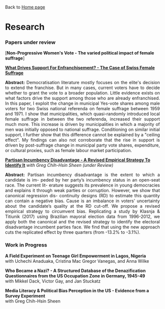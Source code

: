 Back to [Home page](/README.md)

# Research

### Papers under review

[**Non-Progressive Women's Vote - The varied political impact of female suffrage**]

[**What Drives Support For Enfranchisement? - The Case of Swiss Female Suffrage**](https://www.dropbox.com/s/6ko2wa1l0zxquwq/referenda.pdf?dl=0)

<p align = 'justify'> <b>Abstract:</b> Democratisation literature mostly focuses on the elite's decision to extend the franchise. But in many cases, current voters have to decide whether to grant the vote to a broader population. Little evidence exists on what factors drive the support among those who are already enfranchised. In this paper, I exploit the change in municipal Yes-vote shares among male voters for two Swiss national referenda on female suffrage between 1959 and 1971. I show that municipalities, which quasi-randomly introduced local female suffrage in between the two referenda, increased their support much more. This increase is driven by municipalities in which a majority of men was initially opposed to national suffrage. Conditioning on similar initial support, I further show that this difference cannot be explained by a "ceiling effect". My findings can also not corroborate that the rise in support is driven by post-suffrage change in municipal party vote shares, expenditure, or cultural proxies, such as female labour market participation.</p>

[**Partisan Incumbency Disadvantage - A Revised Empirical Strategy To Identify It**](https://www.dropbox.com/s/49yv42vtyuin12d/pid_bjps_sep2021.pdf?dl=0) *with Greg Chih-Hsin Sheen (under Review)*

<p align = 'justify'> <b>Abstract:</b> Partisan incumbency disadvantage is the extent to which a candidate is im- peded by her party’s incumbency status in an open-seat race. The current lit- erature suggests its prevalence in young democracies and explains it through weak parties or corruption. However, we show that canonical regression dis- continuity designs (RD) to estimate this quantity can contain a negative bias. Cause is an imbalance in voters’ uncertainty about the candidate’s quality at the RD cut-off. We propose a revised empirical strategy to circumvent bias. Replicating a study by Klasnja & Titiunik (2017) using Brazilian mayoral election data from 1996-2012, we apply both the canonical and the revised strategy to identify the electoral disadvantage incumbent parties face. We find that using the new approach cuts the replicated effect by three quarters (from -13.2% to -3.1%).</p>

### Work in Progress

**A Field Experiment on Teenage Girl Empowerment in Lagos, Nigeria**<br>
with Uchechi Anaduaka, Cristina Mac Gregor Vanegas, and Anna Wilke

**Who Became a Nazi? - A Structured Database of the Denazification Questionnaires from the US Occupation Zone in Germany, 1945-49**<br> 
with Mikkel Dack, Victor Gay, and Jan Stuckatz

**Media Literacy & Political Bias Perception in the US - Evidence from a Survey Experiment**<br> 
with Greg Chih-Hsin Sheen
